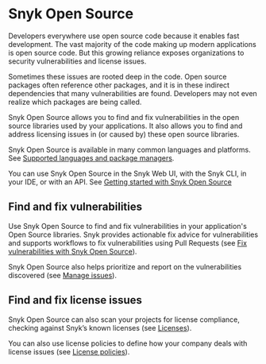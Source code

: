 # Snyk Open Source

Developers everywhere use open source code because it enables fast development. The vast majority of the code making up modern applications is open source code. But this growing reliance exposes organizations to security vulnerabilities and license issues.

Sometimes these issues are rooted deep in the code. Open source packages often reference other packages, and it is in these indirect dependencies that many vulnerabilities are found. Developers may not even realize which packages are being called.

Snyk Open Source allows you to find and fix vulnerabilities in the open source libraries used by your applications. It also allows you to find and address licensing issues in (or caused by) these open source libraries.

Snyk Open Source is available in many common languages and platforms. See [Supported languages and package managers](../../scan-applications/snyk-open-source/snyk-open-source-supported-languages-and-package-managers/).

You can use Snyk Open Source in the Snyk Web UI, with the Snyk CLI, in your IDE, or with an API. See [Getting started with Snyk Open Source](broken-reference)

## Find and fix vulnerabilities

Use Snyk Open Source to find and fix vulnerabilities in your application's Open Source libraries. Snyk provides actionable fix advice for vulnerabilities and supports workflows to fix vulnerabilities using Pull Requests (see [Fix vulnerabilities with Snyk Open Source](open-source-basics/)).

Snyk Open Source also helps prioritize and report on the vulnerabilities discovered (see [Manage issues](../../manage-risk/)).

## Find and fix license issues

Snyk Open Source can also scan your projects for license compliance, checking against Snyk’s known licenses (see [Licenses](../../scan-applications/start-scanning/scan-open-source-libraries-and-licenses/open-source-license-compliance.md)).

You can also use license policies to define how your company deals with license issues (see [License policies](../../manage-issues/policies/license-policies/)).
